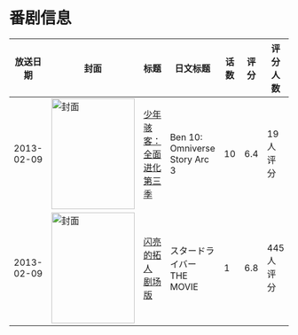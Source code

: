 # 番剧信息

|放送日期|封面|标题|日文标题|话数|评分|评分人数|
|---|---|---|---|---|---|---|
|2013-02-09|<img src="https://lain.bgm.tv/pic/cover/c/8f/1b/277180_5h0d2.jpg" alt="封面" style="width:150px;height:200px;object-fit:cover;">|[少年骇客：全面进化 第三季](https://bangumi.tv/subject/277180)|Ben 10: Omniverse Story Arc 3|10|6.4|19人评分|
|2013-02-09|<img src="https://lain.bgm.tv/pic/cover/c/32/08/48702_2MGdF.jpg" alt="封面" style="width:150px;height:200px;object-fit:cover;">|[闪亮的拓人 剧场版](https://bangumi.tv/subject/48702)|スタードライバー THE MOVIE|1|6.8|445人评分|
